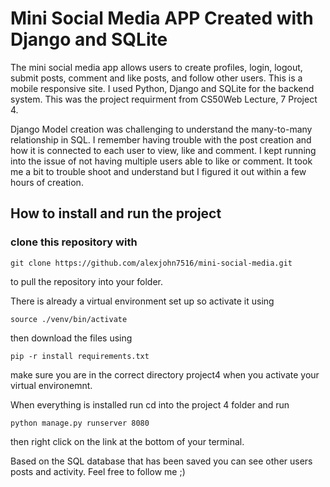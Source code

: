 # Mini Social Media APP Created with Django and SQLite
The mini social media app allows users to create profiles, login, logout, submit posts, comment and like posts, and follow other users. This is a mobile responsive site. I used Python, Django and SQLite for the backend system. This was the project requirment from CS50Web Lecture, 7 Project 4.

Django Model creation was challenging to understand the many-to-many relationship in SQL. I remember having trouble with the post creation and how it is connected to each user to view, like and comment. I kept running into the issue of not having multiple users able to like or comment. It took me a bit to trouble shoot and understand but I figured it out within a few hours of creation.

## How to install and run the project

### clone this repository with
```
git clone https://github.com/alexjohn7516/mini-social-media.git
```

to pull the repository into your folder.

There is already a virtual environment set up so activate it using

```
source ./venv/bin/activate
```
then download the files using
```
pip -r install requirements.txt
```
make sure you are in the correct directory project4 when you activate your virtual environemnt.

When everything is installed run cd into the project 4 folder and run
```
python manage.py runserver 8080
```
then right click on the link at the bottom of your terminal.

Based on the SQL database that has been saved you can see other users posts and activity. Feel free to follow me ;)